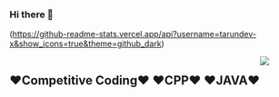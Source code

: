 ### Hi there 👋

<!--
**tarundev-x/tarundev-x** is a ✨ _special_ ✨ repository because its `README.md` (this file) appears on your GitHub profile.

Here are some ideas to get you started:

- 🔭 I’m currently working on ...
- 🌱 I’m currently learning ...
- 👯 I’m looking to collaborate on ...
- 🤔 I’m looking for help with ...
- 💬 Ask me about ...
- 📫 How to reach me: ...
- 😄 Pronouns: ...
- ⚡ Fun fact: ...
[![BullShits Guy's GitHub stats](https://github.com/anuraghazra/github-readme-stats)]
-->

(https://github-readme-stats.vercel.app/api?username=tarundev-x&show_icons=true&theme=github_dark)
<div style="display:flex;flex-direction:row;">
  <h2>
    ❤Competitive Coding❤  
    ❤CPP❤
    ❤JAVA❤
  </h2>
  
  <div>
  
<!--[![Top Langs](https://github-readme-stats.vercel.app/api/top-langs/?username=tarundev-x)](https://github.com/anuraghazra/github-readme-stats)-->
  
  </div>
  
  <div>
    <a href="https://github.com/tarundev-x/Serverless-web-app-using-aws-cloud">
      <img align="center" src="https://github-readme-stats.vercel.app/api/pin/?username=tarundev-x&repo=Serverless-web-app-using-aws-cloud&theme=cobalt" />
    </a>
  </div>
  
  
</div>  


